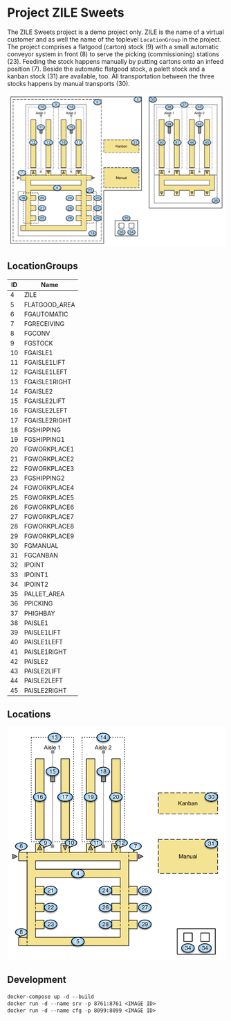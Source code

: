 # Project ZILE Sweets

The ZILE Sweets project is a demo project only. ZILE is the name of a virtual customer and 
as well the name of the toplevel `LocationGroup` in the project. The project comprises a
flatgood (carton) stock (9) with a small automatic conveyor system in front (8) to serve
the picking (commissioning) stations (23). Feeding the stock happens manually by putting
cartons onto an infeed position (7). Beside the automatic flatgood stock, a palett stock
and a kanban stock (31) are available, too. All transportation between the three stocks
happens by manual transports (30).

![Layout][1]

## LocationGroups


ID | Name
---- | ----
 4 | ZILE
 5 | FLATGOOD_AREA
 6 | FGAUTOMATIC
 7 | FGRECEIVING
 8 | FGCONV
 9 | FGSTOCK
10 | FGAISLE1
11 | FGAISLE1LIFT
12 | FGAISLE1LEFT
13 | FGAISLE1RIGHT
14 | FGAISLE2
15 | FGAISLE2LIFT
16 | FGAISLE2LEFT
17 | FGAISLE2RIGHT
18 | FGSHIPPING
19 | FGSHIPPING1
20 | FGWORKPLACE1
21 | FGWORKPLACE2
22 | FGWORKPLACE3
23 | FGSHIPPING2
24 | FGWORKPLACE4
25 | FGWORKPLACE5
26 | FGWORKPLACE6
27 | FGWORKPLACE7
28 | FGWORKPLACE8
29 | FGWORKPLACE9
30 | FGMANUAL
31 | FGCANBAN
32 | IPOINT
33 | IPOINT1
34 | IPOINT2
35 | PALLET_AREA
36 | PPICKING
37 | PHIGHBAY
38 | PAISLE1
39 | PAISLE1LIFT
40 | PAISLE1LEFT
41 | PAISLE1RIGHT
42 | PAISLE2
43 | PAISLE2LIFT
44 | PAISLE2LEFT
45 | PAISLE2RIGHT

## Locations

![Layout][2]

[1]: res/layout.png
[2]: res/location-layout-FG.png

## Development

```
docker-compose up -d --build
docker run -d --name srv -p 8761:8761 <IMAGE ID>
docker run -d --name cfg -p 8099:8099 <IMAGE ID>
```
